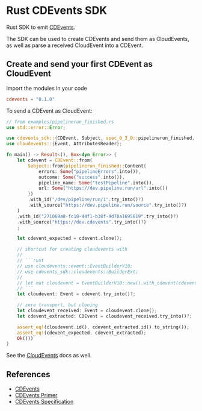# Rust CDEvents SDK

Rust SDK to emit [CDEvents](https://cdevents.dev).

The SDK can be used to create CDEvents and send them as CloudEvents, as well as parse a received CloudEvent into a CDEvent.

## Create and send your first CDEvent as CloudEvent

Import the modules in your code

```toml
cdevents = "0.1.0"
```

To send a CDEvent as CloudEvent:

```rust
// from examples/pipelinerun_finished.rs
use std::error::Error;

use cdevents_sdk::{CDEvent, Subject, spec_0_3_0::pipelinerun_finished, Content};
use cloudevents::{Event, AttributesReader};

fn main() -> Result<(), Box<dyn Error>> {
    let cdevent = CDEvent::from(
        Subject::from(pipelinerun_finished::Content{
            errors: Some("pipelineErrors".into()),
            outcome: Some("success".into()),
            pipeline_name: Some("testPipeline".into()),
            url: Some("https://dev.pipeline.run/url".into())
        })
        .with_id("/dev/pipeline/run/1".try_into()?)
        .with_source("https://dev.pipeline.run/source".try_into()?)
    )
    .with_id("271069a8-fc18-44f1-b38f-9d70a1695819".try_into()?)
    .with_source("https://dev.cdevents".try_into()?)
    ;

    let cdevent_expected = cdevent.clone();

    // shortcut for creating cloudevents with
    //
    // ```rust
    // use cloudevents::event::EventBuilderV10;
    // use cdevents_sdk::cloudevents::BuilderExt;
    //
    // let mut cloudevent = EventBuilderV10::new().with_cdevent(cdevent.clone())?.build()?;
    // ```
    let cloudevent: Event = cdevent.try_into()?;

    // zero transport, but cloning
    let cloudevent_received: Event = cloudevent.clone();
    let cdevent_extracted: CDEvent = cloudevent_received.try_into()?;

    assert_eq!(cloudevent.id(), cdevent_extracted.id().to_string());
    assert_eq!(cdevent_expected, cdevent_extracted);
    Ok(())
}
```

See the [CloudEvents](https://github.com/cloudevents/sdk-rust) docs as well.

## References

- [CDEvents](https://cdevents.dev)
- [CDEvents Primer](https://cdevents.dev/docs/primer/)
- [CDEvents Specification](https://cdevents.dev/docs/)
